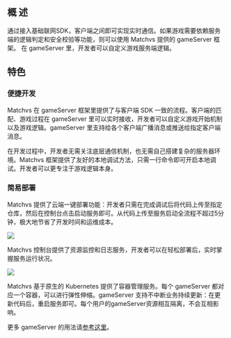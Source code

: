 ## 概 述

通过接入基础联网SDK，客户端之间即可实现实时通信。如果游戏需要依赖服务端的逻辑判定和安全校验等功能，则可以使用 Matchvs 提供的 gameServer 框架。  在 gameServer 里，开发者可以自定义游戏服务端逻辑。

## 特色

### 便捷开发

Matchvs 在 gameServer 框架里提供了与客户端 SDK 一致的流程。客户端的匹配、游戏过程在 gameServer 里可以实时接收，开发者可以自定义游戏开始机制以及游戏逻辑。gameServer 里支持给各个客户端广播消息或推送给指定客户端消息。

在开发过程中，开发者无需关注底层通信机制，也无需自己搭建复杂的服务器环境。Matchvs 框架提供了友好的本地调试方法，只需一行命令即可开启本地调试。开发者可以更专注于游戏逻辑本身。 

### 简易部署

Matchvs 提供了云端一键部署功能：开发者只需在完成调试后将代码上传至指定仓库，然后在控制台点击启动服务即可。从代码上传至服务启动全流程不超过5分钟，极大地节省了开发时间和运维成本。

![](http://imgs.matchvs.com/static/gs_intr.png)



Matchvs 控制台提供了资源监控和日志服务，开发者可以在轻松部署后，实时掌握服务运行状况。

![](http://imgs.matchvs.com/static/gs_intr1.png)



  Matchvs 基于原生的 Kubernetes 提供了容器管理服务。每个 gameServer 都对应一个容器，可以进行弹性伸缩。gameServer 支持不中断业务持续更新：在更新代码后，重启服务即可。每个用户的gameServer资源相互隔离，不会互相影响。

更多 gameServer 的用法请[参考这里](http://www.matchvs.com/service?page=jsGsStart)。
